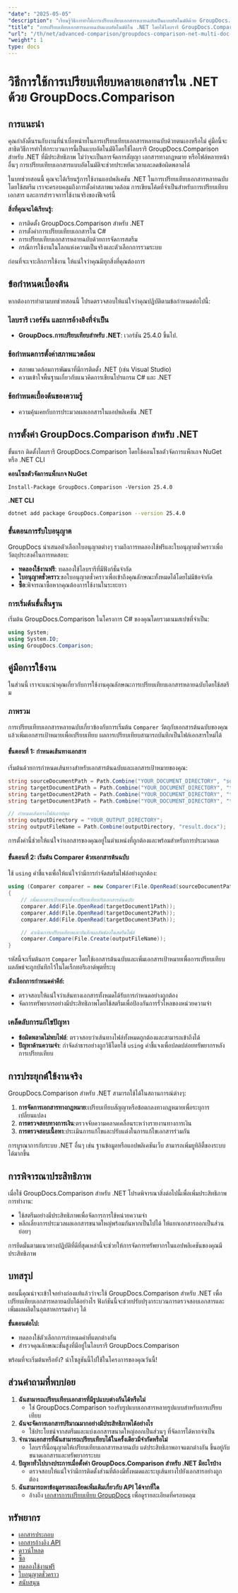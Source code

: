 ```yaml
---
"date": "2025-05-05"
"description": "เรียนรู้วิธีการทำให้การเปรียบเทียบเอกสารหลายฉบับเป็นแบบอัตโนมัติด้วย GroupDocs.Comparison สำหรับ .NET ปรับปรุงกระบวนการตรวจสอบเอกสารและเพิ่มประสิทธิภาพ"
"title": "การเปรียบเทียบเอกสารหลายฉบับแบบอัตโนมัติใน .NET โดยใช้ไลบรารี GroupDocs.Comparison"
"url": "/th/net/advanced-comparison/groupdocs-comparison-net-multi-doc-automation/"
"weight": 1
type: docs
---
```

# วิธีการใช้การเปรียบเทียบหลายเอกสารใน .NET ด้วย GroupDocs.Comparison

## การแนะนำ
คุณกำลังดิ้นรนกับงานที่น่าเบื่อหน่ายในการเปรียบเทียบเอกสารหลายฉบับด้วยตนเองหรือไม่ คู่มือนี้จะสาธิตวิธีการทำให้กระบวนการนี้เป็นแบบอัตโนมัติโดยใช้ไลบรารี GroupDocs.Comparison สำหรับ .NET ที่มีประสิทธิภาพ ไม่ว่าจะเป็นการจัดการสัญญา เอกสารทางกฎหมาย หรือไฟล์หลายหน้าอื่นๆ การเปรียบเทียบเอกสารแบบอัตโนมัติจะช่วยประหยัดเวลาและลดข้อผิดพลาดได้

ในบทช่วยสอนนี้ คุณจะได้เรียนรู้การใช้งานแอปพลิเคชัน .NET ในการเปรียบเทียบเอกสารหลายฉบับโดยใช้สตรีม เราจะครอบคลุมถึงการตั้งค่าสภาพแวดล้อม การเขียนโค้ดที่จำเป็นสำหรับการเปรียบเทียบเอกสาร และการสำรวจการใช้งานจริงของฟีเจอร์นี้

**สิ่งที่คุณจะได้เรียนรู้:**
- การติดตั้ง GroupDocs.Comparison สำหรับ .NET
- การตั้งค่าการเปรียบเทียบเอกสารใน C#
- การเปรียบเทียบเอกสารหลายฉบับด้วยการจัดการสตรีม
- กรณีการใช้งานในโลกแห่งความเป็นจริงและตัวเลือกการรวมระบบ

ก่อนที่จะเจาะลึกการใช้งาน ให้แน่ใจว่าคุณมีทุกสิ่งที่คุณต้องการ

## ข้อกำหนดเบื้องต้น
หากต้องการทำตามบทช่วยสอนนี้ โปรดตรวจสอบให้แน่ใจว่าคุณปฏิบัติตามข้อกำหนดต่อไปนี้:

### ไลบรารี เวอร์ชัน และการอ้างอิงที่จำเป็น
- **GroupDocs.การเปรียบเทียบสำหรับ .NET**: เวอร์ชัน 25.4.0 ขึ้นไป.

### ข้อกำหนดการตั้งค่าสภาพแวดล้อม
- สภาพแวดล้อมการพัฒนาที่มีการติดตั้ง .NET (เช่น Visual Studio)
- ความเข้าใจพื้นฐานเกี่ยวกับแนวคิดการเขียนโปรแกรม C# และ .NET

### ข้อกำหนดเบื้องต้นของความรู้
- ความคุ้นเคยกับการประมวลผลเอกสารในแอปพลิเคชัน .NET

## การตั้งค่า GroupDocs.Comparison สำหรับ .NET
ขั้นแรก ติดตั้งไลบรารี GroupDocs.Comparison โดยใช้คอนโซลตัวจัดการแพ็กเกจ NuGet หรือ .NET CLI

**คอนโซลตัวจัดการแพ็กเกจ NuGet**
```shell
Install-Package GroupDocs.Comparison -Version 25.4.0
```

**.NET CLI**
```bash
dotnet add package GroupDocs.Comparison --version 25.4.0
```

### ขั้นตอนการรับใบอนุญาต
GroupDocs นำเสนอตัวเลือกใบอนุญาตต่างๆ รวมถึงการทดลองใช้ฟรีและใบอนุญาตชั่วคราวเพื่อวัตถุประสงค์ในการทดสอบ:
- **ทดลองใช้งานฟรี**: ทดลองใช้ไลบรารีที่มีฟังก์ชั่นจำกัด
- **ใบอนุญาตชั่วคราว**:ขอใบอนุญาตชั่วคราวเพื่อเข้าถึงคุณลักษณะทั้งหมดได้โดยไม่มีข้อจำกัด
- **ซื้อ**:พิจารณาซื้อหากคุณต้องการใช้งานในระยะยาว

### การเริ่มต้นขั้นพื้นฐาน
เริ่มต้น GroupDocs.Comparison ในโครงการ C# ของคุณโดยรวมเนมสเปซที่จำเป็น:
```csharp
using System;
using System.IO;
using GroupDocs.Comparison;
```

## คู่มือการใช้งาน
ในส่วนนี้ เราจะแนะนำคุณเกี่ยวกับการใช้งานคุณลักษณะการเปรียบเทียบเอกสารหลายฉบับโดยใช้สตรีม

### ภาพรวม
การเปรียบเทียบเอกสารหลายฉบับเกี่ยวข้องกับการเริ่มต้น `Comparer` วัตถุกับเอกสารต้นฉบับของคุณแล้วเพิ่มเอกสารเป้าหมายเพื่อเปรียบเทียบ ผลการเปรียบเทียบสามารถบันทึกเป็นไฟล์เอกสารใหม่ได้

#### ขั้นตอนที่ 1: กำหนดเส้นทางเอกสาร
เริ่มต้นด้วยการกำหนดเส้นทางสำหรับเอกสารต้นฉบับและเอกสารเป้าหมายของคุณ:
```csharp
string sourceDocumentPath = Path.Combine("YOUR_DOCUMENT_DIRECTORY", "source.docx");
string targetDocument1Path = Path.Combine("YOUR_DOCUMENT_DIRECTORY", "target1.docx");
string targetDocument2Path = Path.Combine("YOUR_DOCUMENT_DIRECTORY", "target2.docx");
string targetDocument3Path = Path.Combine("YOUR_DOCUMENT_DIRECTORY", "target3.docx");

// กำหนดเส้นทางไฟล์เอาท์พุต
string outputDirectory = "YOUR_OUTPUT_DIRECTORY";
string outputFileName = Path.Combine(outputDirectory, "result.docx");
```
การตั้งค่านี้ช่วยให้แน่ใจว่าเอกสารของคุณอยู่ในตำแหน่งที่ถูกต้องและพร้อมสำหรับการประมวลผล

#### ขั้นตอนที่ 2: เริ่มต้น Comparer ด้วยเอกสารต้นฉบับ
ใช้ `using` คำชี้แจงเพื่อให้แน่ใจว่ามีการกำจัดสตรีมไฟล์อย่างถูกต้อง:
```csharp
using (Comparer comparer = new Comparer(File.OpenRead(sourceDocumentPath)))
{
    // เพิ่มเอกสารเป้าหมายที่จะเปรียบเทียบกับเอกสารต้นฉบับ
    comparer.Add(File.OpenRead(targetDocument1Path));
    comparer.Add(File.OpenRead(targetDocument2Path));
    comparer.Add(File.OpenRead(targetDocument3Path));

    // ดำเนินการเปรียบเทียบและบันทึกผลลัพธ์ลงในสตรีมไฟล์
    comparer.Compare(File.Create(outputFileName));
}
```
รหัสนี้จะเริ่มต้นการ `Comparer` โดยใช้เอกสารต้นฉบับและเพิ่มเอกสารเป้าหมายเพื่อการเปรียบเทียบ ผลลัพธ์จะถูกบันทึกไว้ในไดเร็กทอรีเอาต์พุตที่ระบุ

**ตัวเลือกการกำหนดค่าคีย์:**
- ตรวจสอบให้แน่ใจว่าเส้นทางเอกสารทั้งหมดได้รับการกำหนดอย่างถูกต้อง
- จัดการทรัพยากรอย่างมีประสิทธิภาพโดยใช้สตรีมเพื่อป้องกันการรั่วไหลของหน่วยความจำ

### เคล็ดลับการแก้ไขปัญหา
- **ข้อผิดพลาดไม่พบไฟล์**: ตรวจสอบว่าเส้นทางไฟล์ทั้งหมดถูกต้องและสามารถเข้าถึงได้
- **ปัญหาด้านความจำ**: กำจัดลำธารอย่างถูกวิธีโดยใช้ `using` คำชี้แจงเพื่อปลดปล่อยทรัพยากรหลังการเปรียบเทียบ

## การประยุกต์ใช้งานจริง
GroupDocs.Comparison สำหรับ .NET สามารถใช้ได้ในสถานการณ์ต่างๆ:
1. **การจัดการเอกสารทางกฎหมาย**:เปรียบเทียบสัญญาหรือข้อตกลงทางกฎหมายเพื่อระบุการเปลี่ยนแปลง
2. **การตรวจสอบทางการเงิน**:ตรวจจับความคลาดเคลื่อนระหว่างรายงานทางการเงิน
3. **การตรวจสอบเนื้อหา**:ประเมินการแก้ไขและปรับแต่งในการแก้ไขเอกสารร่วมกัน

การบูรณาการกับระบบ .NET อื่นๆ เช่น ฐานข้อมูลหรือแอปพลิเคชันเว็บ สามารถเพิ่มยูทิลิตี้ของระบบได้มากขึ้น

## การพิจารณาประสิทธิภาพ
เมื่อใช้ GroupDocs.Comparison สำหรับ .NET โปรดพิจารณาสิ่งต่อไปนี้เพื่อเพิ่มประสิทธิภาพการทำงาน:
- ใช้สตรีมอย่างมีประสิทธิภาพเพื่อจัดการการใช้หน่วยความจำ
- หลีกเลี่ยงการประมวลผลเอกสารขนาดใหญ่พร้อมกันหากเป็นไปได้ ให้แยกเอกสารออกเป็นส่วนย่อยๆ

การยึดมั่นตามแนวทางปฏิบัติที่ดีที่สุดเหล่านี้จะช่วยให้การจัดการทรัพยากรในแอปพลิเคชันของคุณมีประสิทธิภาพ

## บทสรุป
ตอนนี้คุณน่าจะเข้าใจอย่างถ่องแท้แล้วว่าจะใช้ GroupDocs.Comparison สำหรับ .NET เพื่อเปรียบเทียบเอกสารหลายฉบับได้อย่างไร ฟังก์ชันนี้จะช่วยปรับปรุงกระบวนการตรวจสอบเอกสารและเพิ่มผลผลิตในอุตสาหกรรมต่างๆ ได้

**ขั้นตอนต่อไป:**
- ทดลองใช้ตัวเลือกการกำหนดค่าที่แตกต่างกัน
- สำรวจคุณลักษณะขั้นสูงที่มีอยู่ในไลบรารี GroupDocs.Comparison

พร้อมที่จะเริ่มต้นหรือยัง? นำโซลูชันนี้ไปใช้ในโครงการของคุณวันนี้!

## ส่วนคำถามที่พบบ่อย
1. **ฉันสามารถเปรียบเทียบเอกสารที่มีรูปแบบต่างกันได้หรือไม่**
   - ใช่ GroupDocs.Comparison รองรับรูปแบบเอกสารหลายรูปแบบสำหรับการเปรียบเทียบ
2. **ฉันจะจัดการเอกสารปริมาณมากอย่างมีประสิทธิภาพได้อย่างไร**
   - ใช้ประโยชน์จากสตรีมและแบ่งเอกสารขนาดใหญ่ออกเป็นส่วนๆ ที่จัดการได้หากจำเป็น
3. **จำนวนเอกสารที่ฉันสามารถเปรียบเทียบได้ในครั้งเดียวมีจำกัดหรือไม่**
   - ไลบรารีนี้อนุญาตให้เปรียบเทียบเอกสารหลายฉบับ แต่ประสิทธิภาพอาจแตกต่างกัน ขึ้นอยู่กับขนาดเอกสารและทรัพยากรระบบ
4. **ปัญหาทั่วไปบางประการเมื่อตั้งค่า GroupDocs.Comparison สำหรับ .NET มีอะไรบ้าง**
   - ตรวจสอบให้แน่ใจว่ามีการติดตั้งส่วนที่ต้องมีทั้งหมดและระบุเส้นทางไปยังเอกสารอย่างถูกต้อง
5. **ฉันสามารถหาข้อมูลรายละเอียดเพิ่มเติมเกี่ยวกับ API ได้จากที่ใด**
   - อ้างถึง [เอกสารการเปรียบเทียบ GroupDocs](https://docs.groupdocs.com/comparison/net/) เพื่อดูรายละเอียดที่ครอบคลุม

## ทรัพยากร
- [เอกสารประกอบ](https://docs.groupdocs.com/comparison/net/)
- [เอกสารอ้างอิง API](https://reference.groupdocs.com/comparison/net/)
- [ดาวน์โหลด](https://releases.groupdocs.com/comparison/net/)
- [ซื้อ](https://purchase.groupdocs.com/buy)
- [ทดลองใช้งานฟรี](https://releases.groupdocs.com/comparison/net/)
- [ใบอนุญาตชั่วคราว](https://purchase.groupdocs.com/temporary-license/)
- [สนับสนุน](https://forum.groupdocs.com/c/comparison/)